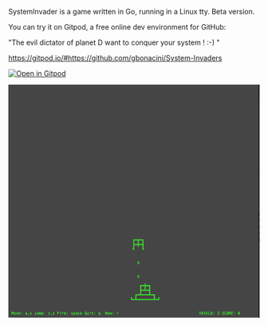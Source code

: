 SystemInvader is a game written in Go, running in a Linux tty.
Beta version.

You can try it on  Gitpod, a free online dev environment for GitHub:

"The evil dictator of planet D want to conquer your system ! :-) "

https://gitpod.io/#https://github.com/gbonacini/System-Invaders

[![Open in Gitpod](https://gitpod.io/button/open-in-gitpod.svg)](https://gitpod.io/#https://github.com/gbonacini/System-Invaders)


![alt text](screenshoots/screenshoot.png "Game's screenshoot")


